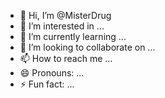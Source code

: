 - 👋 Hi, I’m @MisterDrug
- 👀 I’m interested in ...
- 🌱 I’m currently learning ...
- 💞️ I’m looking to collaborate on ...
- 📫 How to reach me ...
- 😄 Pronouns: ...
- ⚡ Fun fact: ...

<!---
MisterDrug/MisterDrug is a ✨ special ✨ repository because its `README.md` (this file) appears on your GitHub profile.
You can click the Preview link to take a look at your changes.
--->
